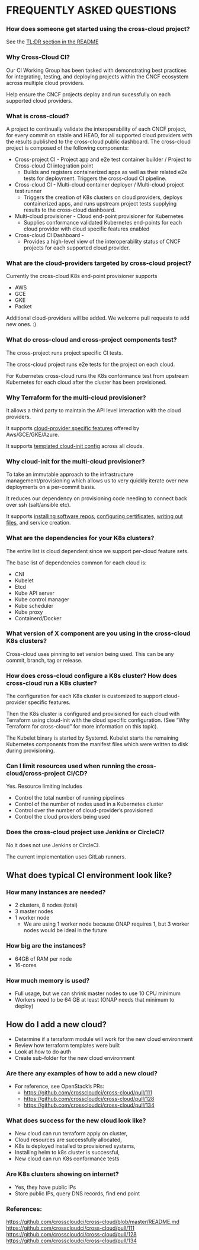 # FREQUENTLY ASKED QUESTIONS

### How does someone get started using the cross-cloud project?
See the [TL;DR section in the README](README.md#how-to-use-cross-cloud-tldr)

### Why Cross-Cloud CI?

Our CI Working Group has been tasked with demonstrating best practices for integrating, testing, and deploying projects within the CNCF ecosystem across multiple cloud providers.

Help ensure the CNCF projects deploy and run sucessfully on each supported cloud providers.

### What is cross-cloud?

A project to continually validate the interoperability of each CNCF project, for every commit on stable and HEAD, for all supported cloud providers with the results published to the cross-cloud public dashboard. The cross-cloud project is composed of the following components:
- Cross-project CI - Project app and e2e test container builder / Project to Cross-cloud CI integration point
  * Builds and registers containerized apps as well as their related e2e tests for deployment. Triggers the cross-cloud CI pipeline.  
- Cross-cloud CI - Multi-cloud container deployer / Multi-cloud project test runner
  * Triggers the creation of K8s clusters on cloud providers, deploys containerized apps, and runs upstream project tests supplying results to the cross-cloud dashboard.
- Multi-cloud provisioner - Cloud end-point provisioner for Kubernetes
  * Supplies conformance validated Kubernetes end-points for each cloud provider with cloud specific features enabled
- Cross-cloud CI Dashboard - 
  * Provides a high-level view of the interoperability status of CNCF projects for each supported cloud provider.

### What are the cloud-providers targeted by cross-cloud project?
Currently the cross-cloud K8s end-point provisioner supports
- AWS
- GCE
- GKE
- Packet

Additional cloud-providers will be added. We welcome pull requests to add new ones. :)

### What do cross-cloud and cross-project components test?

The cross-project runs project specific CI tests.

The cross-cloud project runs e2e tests for the project on each cloud.

For Kubernetes cross-cloud runs the K8s conformance test from upstream Kubernetes for each cloud after the cluster has been provisioned.

### Why Terraform for the multi-cloud provisioner?

It allows a third party to maintain the API level interaction with the cloud providers.

It supports [cloud-provider specific features](https://kubernetes.io/docs/getting-started-guides/scratch/#cloud-provider) offered by Aws/GCE/GKE/Azure.

It supports [templated cloud-init config](https://www.terraform.io/docs/providers/template/d/cloudinit_config.html) across all clouds.

### Why cloud-init for the multi-cloud provisioner?

To take an immutable approach to the infrastructure management/provisioning which allows us to very quickly iterate over new deployments on a per-commit basis.

It reduces our dependency on provisioning code needing to connect back over ssh (salt/ansible etc). 

It supports [installing software repos](http://cloudinit.readthedocs.io/en/latest/topics/examples.html#adding-a-yum-repository), [configuring certificates](http://cloudinit.readthedocs.io/en/latest/topics/examples.html#configure-an-instances-trusted-ca-certificates), [writing out files](http://cloudinit.readthedocs.io/en/latest/topics/examples.html#writing-out-arbitrary-files), and service creation. 

### What are the dependencies for your K8s clusters?

The entire list is cloud dependent since we support per-cloud feature sets.  

The base list of dependencies common for each cloud is:
- CNI
- Kubelet
- Etcd
- Kube API server
- Kube control manager
- Kube scheduler
- Kube proxy
- Containerd/Docker

### What version of X component are you using in the cross-cloud K8s clusters?
Cross-cloud uses pinning to set version being used.  This can be any commit, branch, tag or release. 

### How does cross-cloud configure a K8s cluster?  How does cross-cloud run a K8s cluster?

The configuration for each K8s cluster is customized to support cloud-provider specific features.  

Then the K8s cluster is configured and provisioned for each cloud with Terraform using cloud-init with the cloud specific configuration.  (See “Why Terraform for cross-cloud” for more information on this topic).

The Kubelet binary is started by Systemd.  Kubelet starts the remaining Kubernetes components from the manifest files which were written to disk during provisioning.

### Can I limit resources used when running the cross-cloud/cross-project CI/CD? 
Yes. Resource limiting includes
- Control the total number of running pipelines
- Control of the number of nodes used in a Kubernetes cluster
- Control over the number of cloud-provider’s provisioned
- Control the cloud providers being used

### Does the cross-cloud project use Jenkins or CircleCI?
No it does not use Jenkins or CircleCI.

The current implementation uses GitLab runners.

## What does typical CI environment look like?

### How many instances are needed? 
- 2 clusters, 8 nodes (total)
- 3 master nodes  
- 1 worker node
  - We are using 1 worker node because ONAP requires 1, but 3 worker nodes would be ideal in the future

### How big are the instances?
- 64GB of RAM per node
- 16-cores

### How much memory is used?
- Full usage, but we can shrink master nodes to use 10 CPU minimum
- Workers need to be 64 GB at least (ONAP needs that minimum to deploy)

## How do I add a new cloud? 
- Determine if a terraform module will work for the new cloud environment
- Review how terraform templates were built
- Look at how to do auth
- Create sub-folder for the new cloud environment

### Are there any examples of how to add a new cloud?
- For reference, see OpenStack’s PRs:
  - https://github.com/crosscloudci/cross-cloud/pull/111
  - https://github.com/crosscloudci/cross-cloud/pull/128 
  - https://github.com/crosscloudci/cross-cloud/pull/134 

### What does success for the new cloud look like?
- New cloud can run terraform apply on cluster, 
- Cloud resources are successfully allocated,
- K8s is deployed installed to provisioned systems,
- Installing helm to k8s cluster is successful,
- New cloud can run K8s conformance tests

### Are K8s clusters showing on internet?
- Yes, they have public IPs
- Store public IPs, query DNS records, find end point

### References: 
https://github.com/crosscloudci/cross-cloud/blob/master/README.md
https://github.com/crosscloudci/cross-cloud/pull/111
https://github.com/crosscloudci/cross-cloud/pull/128 
https://github.com/crosscloudci/cross-cloud/pull/134 
